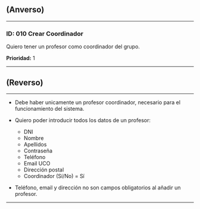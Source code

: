 ## (Anverso)

---

### **ID:** 010 **Crear Coordinador**

Quiero tener un profesor como coordinador del grupo.

**Prioridad:** 1

---

## (Reverso)

---

* Debe haber unicamente un profesor coordinador, necesario para el funcionamiento del sistema.

* Quiero poder introducir todos los datos de un profesor:
  * DNI
  * Nombre
  * Apellidos
  * Contraseña
  * Teléfono
  * Email UCO
  * Dirección postal
  * Coordinador (Sí/No) = Sí

* Teléfono, email y dirección no son campos obligatorios al añadir un profesor.

---
